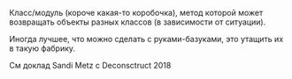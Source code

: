 Класс/модуль (короче какая-то коробочка), метод которой может возвращать объекты разных классов (в зависимости от ситуации). 

Иногда лучшее, что можно сделать с руками-базуками, это утащить их в такую фабрику.

См доклад Sandi Metz с Deconsctruct 2018
